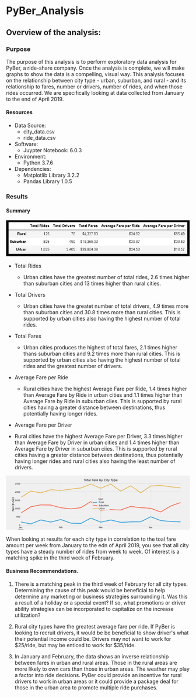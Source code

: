 # PyBer_Analysis

## Overview of the analysis:

### Purpose

The purpose of this analysis is to perform exploratory data analysis for PyBer, a ride-share company.  Once the analysis is complete, we will make graphs to show the data is a compelling, visual way.  This analysis focuses on the relationship between city type - urban, suburban, and rural - and its relationship to fares, number or drivers, number of rides, and when those rides occurred.  We are specifically looking at data collected from January to the end of April 2019.

#### Resources
- Data Source: 
  - city_data.csv
  - ride_data.csv
- Software: 
  - Juypter Notebook: 6.0.3
- Environment: 
  - Python 3.7.6
- Dependencies:
  - Matplotlib Library 3.2.2
  - Pandas Library 1.0.5
 
### Results

#### Summary
<img src ="https://github.com/jennfrbrown/PyBer_Analysis/blob/master/Analysis/PyBer_fare_summary.png">

- Total Rides
  - Urban cities have the greatest number of total rides, 2.6 times higher than suburban cities and 13 times higher than rural cities.
  
- Total Drivers
  - Urban cities have the greatet number of total drivers, 4.9 times more than suburban cities and 30.8 times more than rural cities.  This is supported by urban cities also having the highest number of total rides.
  
- Total Fares
  - Urban cities produces the highest of total fares, 2.1 times higher thans suburban cities and 9.2 times more than rural cities.  This is supported by urban cities also having the highest number of total rides and the greatest number of drivers.
  
- Average Fare per Ride
  - Rural cities have the highest Average Fare per Ride, 1.4 times higher than Average Fare by Ride in urban cities and 1.1 times higher than Average Fare by Ride in suburban ciies.  This is supported by rural cities having a greater distance between destinations, thus potentially having longer rides.

- Average Fare per Driver
 - Rural cities have the highest Average Fare per Driver, 3.3 times higher than Average Fare by Driver in urban cities and 1.4 times higher than Average Fare by Driver in suburban ciies.  This is supported by rural cities having a greater distance between destinations, thus potentially having longer rides and rural cities also having the least number of drivers.
 
 
 <img src="https://github.com/jennfrbrown/PyBer_Analysis/blob/master/Analysis/Deliverable_2_Challenge_Graph.png">
 
When looking at results for each city type in correlation to the toal fare amount per week from January to the edn of April 2019, you see that all city types have a steady number of rides from week to week.  Of interest is a matching spike in the third week of February.

#### Business Recommendations.
1. There is a matching peak in the third week of February for all city types.  Determining the cause of this peak would be beneficial to help determine any marketing or business strategies surrounding it.  Was this a result of a holiday or a special event?  If so, what promotions or driver ability strategies can be incorporated to capitalize on the increase utilization?

2. Rural city types have the greatest average fare per ride.  If PyBer is looking to recruit drivers, it would be be beneficial to show driver's what their potential income could be.  Drivers may not want to work for $25/ride, but may be enticed to work for $35/ride.

3. In January and February, the data shows an inverse relationship between fares in urban and rural areas.  Those in the rural areas are more likely to own cars than those in urban areas.  The weather may play a factor into ride decisions.  PyBer could provide an incentive for rural drivers to work in urban areas or it could provide a package deal for those in the urban area to promote multiple ride purchases. 

